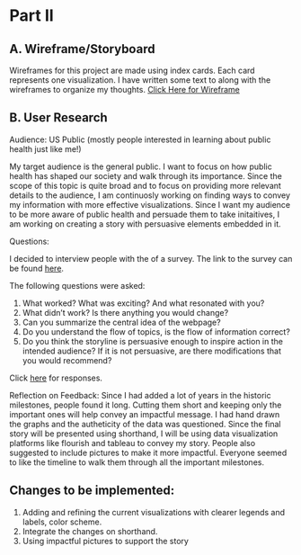# Part II

## A. Wireframe/Storyboard

Wireframes for this project are made using index cards. Each card represents one visualization. I have written some text to along with the wireframes to organize my thoughts. [Click Here for Wireframe](https://docs.google.com/document/d/15x_DpKNcZggqeoSwNl5UowF1iA0ttP4sbC-LIaCVlU4/edit?usp=sharing)

## B. User Research

Audience: US Public (mostly people interested in learning about public health just like me!)

My target audience is the general public. I want to focus on how public health has shaped our society and walk through its importance. Since the scope of this topic is quite broad and to focus on providing more relevant details to the audience, I am continuosly working on finding ways to convey my information with more effective visualizations. Since I want my audience to be more aware of public health and persuade them to take initaitives, I am working on creating a story with persuasive elements embedded in it. 

Questions:

I decided to interview people with the of a survey. The link to the survey can be found [here](https://forms.gle/zr7431WxJ6cd5iRr5). 

The following questions were asked:

1. What worked? What was exciting? And what resonated with you?
2. What didn’t work? Is there anything you would change? 
3. Can you summarize the central idea of the webpage?
4. Do you understand the flow of topics, is the flow of information correct?
5. Do you think the storyline is persuasive enough to inspire action in the intended audience? If it is not persuasive, are there modifications that you would recommend?

Click [here]() for responses. 

Reflection on Feedback: 
Since I had added a lot of years in the historic milestones, people found it long. Cutting them short and keeping only the important ones will help convey an impactful message. I had hand drawn the graphs and the autheticity of the data was questioned. Since the final story will be presented using shorthand, I will be using data visualization platforms like flourish and tableau to convey my story. People also suggested to include pictures to make it more impactful. Everyone seemed to like the timeline to walk them through all the important milestones. 

## Changes to be implemented:
1. Adding and refining the current visualizations with clearer legends and labels, color scheme.
2. Integrate the changes on shorthand.
3. Using impactful pictures to support the story

